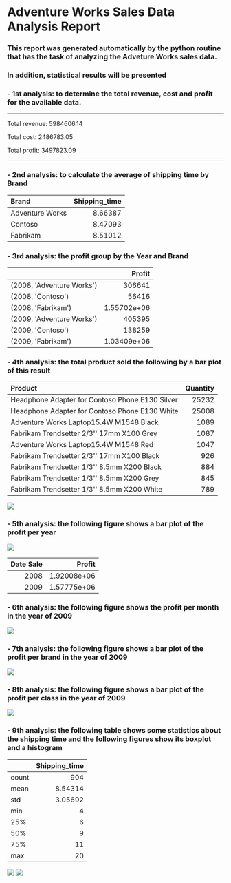 
# Adventure Works Sales Data Analysis Report


### This report was generated automatically by the python routine that has the task of analyzing the Adveture Works sales data.
### In addition, statistical results will be presented



### - 1st analysis: to determine the total revenue, cost and profit for the available data.

**************************
Total revenue:  5984606.14

Total cost:     2486783.05

Total profit:   3497823.09

**************************

### - 2nd analysis: to calculate the average of shipping time by Brand

| Brand           |   Shipping_time |
|:----------------|----------------:|
| Adventure Works |         8.66387 |
| Contoso         |         8.47093 |
| Fabrikam        |         8.51012 |

### - 3rd analysis: the profit group by the Year and Brand

|                           |           Profit |
|:--------------------------|-----------------:|
| (2008, 'Adventure Works') | 306641           |
| (2008, 'Contoso')         |  56416           |
| (2008, 'Fabrikam')        |      1.55702e+06 |
| (2009, 'Adventure Works') | 405395           |
| (2009, 'Contoso')         | 138259           |
| (2009, 'Fabrikam')        |      1.03409e+06 |

### - 4th analysis: the total product sold the following by a bar plot of this result

| Product                                         |   Quantity |
|:------------------------------------------------|-----------:|
| Headphone Adapter for Contoso Phone E130 Silver |      25232 |
| Headphone Adapter for Contoso Phone E130 White  |      25008 |
| Adventure Works Laptop15.4W M1548 Black         |       1089 |
| Fabrikam Trendsetter 2/3'' 17mm X100 Grey       |       1087 |
| Adventure Works Laptop15.4W M1548 Red           |       1047 |
| Fabrikam Trendsetter 2/3'' 17mm X100 Black      |        926 |
| Fabrikam Trendsetter 1/3'' 8.5mm X200 Black     |        884 |
| Fabrikam Trendsetter 1/3'' 8.5mm X200 Grey      |        845 |
| Fabrikam Trendsetter 1/3'' 8.5mm X200 White     |        789 |

<img src = "Total_Prod_Sold.jpg">



### - 5th analysis: the following figure shows a bar plot of the profit per year



<img src = "ProfitxYear.jpg">

|   Date Sale |      Profit |
|------------:|------------:|
|        2008 | 1.92008e+06 |
|        2009 | 1.57775e+06 |

### - 6th analysis: the following figure shows the profit per month in the year of 2009



<img src = "ProfitxMonth.jpg">



### - 7th analysis: the following figure shows a bar plot of the profit per brand in the year of 2009



<img src = "ProfitxBrand.jpg">



### - 8th analysis: the following figure shows a bar plot of the profit per class in the year of 2009



<img src = "ProfitxClass.jpg">



### - 9th analysis: the following table shows some statistics about the shipping time and the following figures show its boxplot and a histogram

|       |   Shipping_time |
|:------|----------------:|
| count |       904       |
| mean  |         8.54314 |
| std   |         3.05692 |
| min   |         4       |
| 25%   |         6       |
| 50%   |         9       |
| 75%   |        11       |
| max   |        20       |

<img src = "Boxplot_Shipping_time.jpg">



<img src = "Histogram_Shipping_time.jpg">

